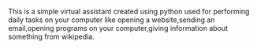 This is a simple virtual assistant created using python used for performing daily tasks on your computer like opening a website,sending an email,opening programs on your computer,giving information about something from wikipedia.
